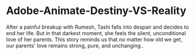 # Adobe-Animate-Destiny-VS-Reality
After a painful breakup with Rumesh, Tashi falls into despair and decides to end her life. But in that darkest moment, she feels the silent, unconditional love of her parents. This story reminds us that no matter how old we get, our parents' love remains strong, pure, and unchanging..
